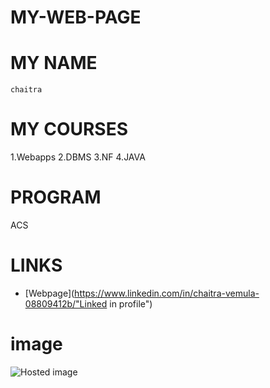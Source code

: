 # MY-WEB-PAGE
# MY NAME

    chaitra
# MY COURSES

1.Webapps
2.DBMS
3.NF
4.JAVA

# PROGRAM

ACS

# LINKS

- [Webpage](https://www.linkedin.com/in/chaitra-vemula-08809412b/"Linked in profile")

# image

![Hosted image](https://upload.wikimedia.org/wikipedia/commons/0/02/Lynx_kitten.jpg "Lynx Kitten")


 
    
